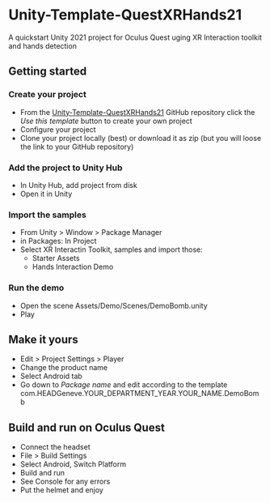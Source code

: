 # Unity-Template-QuestXRHands21

A quickstart Unity 2021 project for Oculus Quest uging XR Interaction toolkit and hands detection

## Getting started

### Create your project

* From the [Unity-Template-QuestXRHands21](https://github.com/prossel/Unity-Template-QuestXRHands21) GitHub repository click the *Use this template* button to create your own project
* Configure your project
* Clone your project locally (best) or download it as zip (but you will loose the link to your GitHub repository)

### Add the project to Unity Hub

* In Unity Hub, add project from disk
* Open it in Unity

### Import the samples

* From Unity > Window > Package Manager
* in Packages: In Project
* Select XR Interactin Toolkit, samples and import those:
  * Starter Assets
  * Hands Interaction Demo

### Run the demo

* Open the scene Assets/Demo/Scenes/DemoBomb.unity
* Play

## Make it yours

* Edit > Project Settings > Player
* Change the product name
* Select Android tab
* Go down to *Package name* and edit according to the template
  com.HEADGeneve.YOUR_DEPARTMENT_YEAR.YOUR_NAME.DemoBomb

## Build and run on Oculus Quest

* Connect the headset
* File > Build Settings
* Select Android, Switch Platform
* Build and run
* See Console for any errors
* Put the helmet and enjoy
